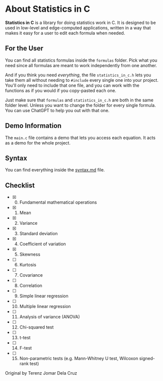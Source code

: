# About Statistics in C

**Statistics in C** is a library for doing statistics work in C. It is designed to be used in low-level and edge-computed applications, written in a way that makes it easy for a user to edit each formula when needed.

## For the User
You can find all statistics formulas inside the `formulas` folder. Pick what you need since all formulas are meant to work independently from one another.

And if you think you need _everything_, the file `statistics_in_c.h` lets you take them all without needing to `#include` every single one into your project. You'll only need to include that one file, and you can work with the functions as if you would if you copy-pasted each one.

Just make sure that `formulas` and `statistics_in_c.h` are both in the same folder level. Unless you want to change the folder for every single formula. You can use ChatGPT to help you out with that one.

## Demo Information
The `main.c` file contains a demo that lets you access each equation. It acts as a demo for the whole project.

## Syntax
You can find everything inside the [syntax.md](syntax.md) file.

## Checklist
- [x] 0. Fundamental mathematical operations
- [x] 1. Mean
- [x] 2. Variance
- [x] 3. Standard deviation
- [x] 4. Coefficient of variation
- [x] 5. Skewness
- [ ] 6. Kurtosis
- [ ] 7. Covariance
- [ ] 8. Correlation
- [ ] 9. Simple linear regression
- [ ] 10. Multiple linear regression
- [ ] 11. Analysis of variance (ANOVA)
- [ ] 12. Chi-squared test
- [ ] 13. t-test
- [ ] 14. F-test
- [ ] 15. Non-parametric tests (e.g. Mann-Whitney U test, Wilcoxon signed-rank test)

Original by Terenz Jomar Dela Cruz
